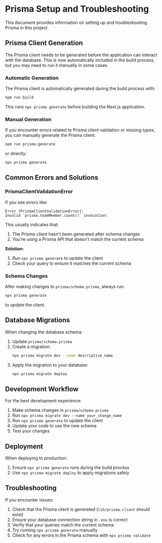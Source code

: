 # Prisma Setup and Troubleshooting

This document provides information on setting up and troubleshooting Prisma in this project.

## Prisma Client Generation

The Prisma client needs to be generated before the application can interact with the database. This is now automatically included in the build process, but you may need to run it manually in some cases.

### Automatic Generation

The Prisma client is automatically generated during the build process with:

```bash
npm run build
```

This runs `npx prisma generate` before building the Next.js application.

### Manual Generation

If you encounter errors related to Prisma client validation or missing types, you can manually generate the Prisma client:

```bash
npm run prisma:generate
```

or directly:

```bash
npx prisma generate
```

## Common Errors and Solutions

### PrismaClientValidationError

If you see errors like:

```
Error [PrismaClientValidationError]: 
Invalid `prisma.teamMember.count()` invocation:
```

This usually indicates that:

1. The Prisma client hasn't been generated after schema changes
2. You're using a Prisma API that doesn't match the current schema

**Solution:**
1. Run `npx prisma generate` to update the client
2. Check your query to ensure it matches the current schema

### Schema Changes

After making changes to `prisma/schema.prisma`, always run:

```bash
npx prisma generate
```

to update the client.

## Database Migrations

When changing the database schema:

1. Update `prisma/schema.prisma`
2. Create a migration:
   ```bash
   npx prisma migrate dev --name descriptive_name
   ```
3. Apply the migration to your database:
   ```bash
   npx prisma migrate deploy
   ```

## Development Workflow

For the best development experience:

1. Make schema changes in `prisma/schema.prisma`
2. Run `npx prisma migrate dev --name your_change_name`
3. Run `npx prisma generate` to update the client
4. Update your code to use the new schema
5. Test your changes

## Deployment

When deploying to production:

1. Ensure `npx prisma generate` runs during the build process
2. Use `npx prisma migrate deploy` to apply migrations safely

## Troubleshooting

If you encounter issues:

1. Check that the Prisma client is generated (`lib/prisma-client` should exist)
2. Ensure your database connection string in `.env` is correct
3. Verify that your queries match the current schema
4. Try running `npx prisma generate` manually
5. Check for any errors in the Prisma schema with `npx prisma validate`
